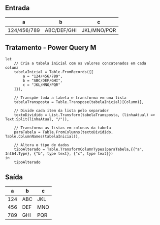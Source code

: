 ## Entrada

| a   | b   | c   |
|-----|-----|-----|
| 124/456/789 | ABC/DEF/GHI | JKL/MNO/PQR |

## Tratamento - Power Query M

```pq
let
    // Cria a tabela inicial com os valores concatenados em cada coluna
    tabelaInicial = Table.FromRecords({[
        a = "124/456/789",
        b = "ABC/DEF/GHI",
        c = "JKL/MNO/PQR"
    ]}),

    // Transpõe toda a tabela e transforma em uma lista
    tabelaTransposta = Table.Transpose(tabelaInicial)[Column1],

    // Divide cada item da lista pelo separador
    textoDividido = List.Transform(tabelaTransposta, (linhaAtual) => Text.Split(linhaAtual, "/")),
    
    // Transforma as listas em colunas da tabela
    paraTabela = Table.FromColumns(textoDividido, Table.ColumnNames(tabelaInicial)),
    
    // Altera o tipo de dados
    tipoAlterado = Table.TransformColumnTypes(paraTabela,{{"a", Int64.Type}, {"b", type text}, {"c", type text}})
in
    tipoAlterado
```

## Saída

| a   | b   | c   |
|-----|-----|-----|
| 124 | ABC | JKL |
| 456 | DEF | MNO |
| 789 | GHI | PQR |
